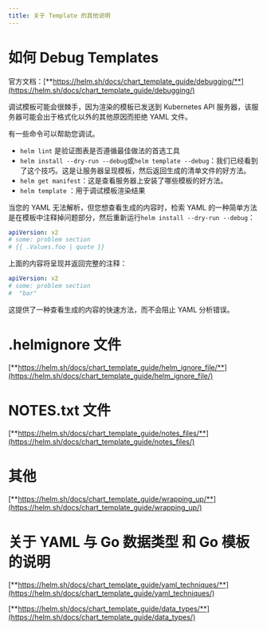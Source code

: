 ```yaml
---
title: 关于 Template 的其他说明
---
```


# 如何 Debug Templates

官方文档：[**https://helm.sh/docs/chart_template_guide/debugging/**](https://helm.sh/docs/chart_template_guide/debugging/)

调试模板可能会很棘手，因为渲染的模板已发送到 Kubernetes API 服务器，该服务器可能会出于格式化以外的其他原因而拒绝 YAML 文件。

有一些命令可以帮助您调试。

- `helm lint` 是验证图表是否遵循最佳做法的首选工具
- `helm install --dry-run --debug`或`helm template --debug`：我们已经看到了这个技巧。这是让服务器呈现模板，然后返回生成的清单文件的好方法。
- `helm get manifest`：这是查看服务器上安装了哪些模板的好方法。
- `helm template` ：用于调试模板渲染结果

当您的 YAML 无法解析，但您想查看生成的内容时，检索 YAML 的一种简单方法是在模板中注释掉问题部分，然后重新运行`helm install --dry-run --debug`：

```yaml
apiVersion: v2
# some: problem section
# {{ .Values.foo | quote }}
```

上面的内容将呈现并返回完整的注释：

```yaml
apiVersion: v2
# some: problem section
#  "bar"
```

这提供了一种查看生成的内容的快速方法，而不会阻止 YAML 分析错误。

# .helmignore 文件

[**https://helm.sh/docs/chart_template_guide/helm_ignore_file/**](https://helm.sh/docs/chart_template_guide/helm_ignore_file/)

# NOTES.txt 文件

[**https://helm.sh/docs/chart_template_guide/notes_files/**](https://helm.sh/docs/chart_template_guide/notes_files/)

# 其他

[**https://helm.sh/docs/chart_template_guide/wrapping_up/**](https://helm.sh/docs/chart_template_guide/wrapping_up/)

# 关于 YAML 与 Go 数据类型 和 Go 模板的说明

[**https://helm.sh/docs/chart_template_guide/yaml_techniques/**](https://helm.sh/docs/chart_template_guide/yaml_techniques/)

[**https://helm.sh/docs/chart_template_guide/data_types/**](https://helm.sh/docs/chart_template_guide/data_types/)
